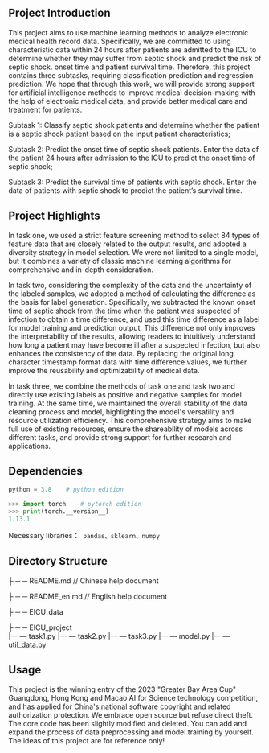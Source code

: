 ## Project Introduction
This project aims to use machine learning methods to analyze electronic medical health record data. Specifically, we are committed to using characteristic data within 24 hours after patients are admitted to the ICU to determine whether they may suffer from septic shock and predict the risk of septic shock. onset time and patient survival time. Therefore, this project contains three subtasks, requiring classification prediction and regression prediction. We hope that through this work, we will provide strong support for artificial intelligence methods to improve medical decision-making with the help of electronic medical data, and provide better medical care and treatment for patients.

Subtask 1: Classify septic shock patients and determine whether the patient is a septic shock patient based on the input patient characteristics;

Subtask 2: Predict the onset time of septic shock patients. Enter the data of the patient 24 hours after admission to the ICU to predict the onset time of septic shock;

Subtask 3: Predict the survival time of patients with septic shock. Enter the data of patients with septic shock to predict the patient’s survival time.

## Project Highlights
In task one, we used a strict feature screening method to select 84 types of feature data that are closely related to the output results, and adopted a diversity strategy in model selection. We were not limited to a single model, but It combines a variety of classic machine learning algorithms for comprehensive and in-depth consideration.

In task two, considering the complexity of the data and the uncertainty of the labeled samples, we adopted a method of calculating the difference as the basis for label generation. Specifically, we subtracted the known onset time of septic shock from the time when the patient was suspected of infection to obtain a time difference, and used this time difference as a label for model training and prediction output. This difference not only improves the interpretability of the results, allowing readers to intuitively understand how long a patient may have become ill after a suspected infection, but also enhances the consistency of the data. By replacing the original long character timestamp format data with time difference values, we further improve the reusability and optimizability of medical data.

In task three, we combine the methods of task one and task two and directly use existing labels as positive and negative samples for model training. At the same time, we maintained the overall stability of the data cleaning process and model, highlighting the model's versatility and resource utilization efficiency. This comprehensive strategy aims to make full use of existing resources, ensure the shareability of models across different tasks, and provide strong support for further research and applications.

## Dependencies
```python
python = 3.8	# python edition
```

```python
>>> import torch	# pytorch edition
>>> print(torch.__version__) 
1.13.1
```

Necessary libraries：``` pandas、sklearn、numpy```

## Directory Structure
├ ─ ─ README.md           // Chinese help document

├ ─ ─ README_en.md           // English help document

├ ─ ─ EICU_data    				

├ ─ ─ EICU_project    			
|— — task1.py
|— — task2.py
|— — task3.py
|— — model.py
|— — util_data.py


## Usage
This project is the winning entry of the 2023 "Greater Bay Area Cup" Guangdong, Hong Kong and Macao AI for Science technology competition, and has applied for China's national software copyright and related authorization protection. We embrace open source but refuse direct theft. The core code has been slightly modified and deleted. You can add and expand the process of data preprocessing and model training by yourself. The ideas of this project are for reference only!
